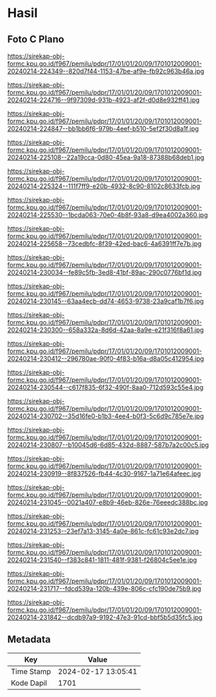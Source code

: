 # Hasil

## Foto C Plano

https://sirekap-obj-formc.kpu.go.id/f967/pemilu/pdpr/17/01/01/20/09/1701012009001-20240214-224349--820d7f44-1153-47be-af9e-fb92c963b46a.jpg

https://sirekap-obj-formc.kpu.go.id/f967/pemilu/pdpr/17/01/01/20/09/1701012009001-20240214-224716--9f97309d-931b-4923-af2f-d0d8e932ff41.jpg

https://sirekap-obj-formc.kpu.go.id/f967/pemilu/pdpr/17/01/01/20/09/1701012009001-20240214-224847--bb1bb6f6-979b-4eef-b510-5ef2f30d8a1f.jpg

https://sirekap-obj-formc.kpu.go.id/f967/pemilu/pdpr/17/01/01/20/09/1701012009001-20240214-225108--22a19cca-0d80-45ea-9a18-87388b68deb1.jpg

https://sirekap-obj-formc.kpu.go.id/f967/pemilu/pdpr/17/01/01/20/09/1701012009001-20240214-225324--111f7ff9-e20b-4932-8c90-8102c8633fcb.jpg

https://sirekap-obj-formc.kpu.go.id/f967/pemilu/pdpr/17/01/01/20/09/1701012009001-20240214-225530--1bcda063-70e0-4b8f-93a8-d9ea4002a360.jpg

https://sirekap-obj-formc.kpu.go.id/f967/pemilu/pdpr/17/01/01/20/09/1701012009001-20240214-225658--73cedbfc-8f39-42ed-bac6-4a6391ff7e7b.jpg

https://sirekap-obj-formc.kpu.go.id/f967/pemilu/pdpr/17/01/01/20/09/1701012009001-20240214-230034--fe89c5fb-3ed8-41bf-89ac-290c0776bf1d.jpg

https://sirekap-obj-formc.kpu.go.id/f967/pemilu/pdpr/17/01/01/20/09/1701012009001-20240214-230145--63aa4ecb-dd74-4653-9738-23a9caf1b7f6.jpg

https://sirekap-obj-formc.kpu.go.id/f967/pemilu/pdpr/17/01/01/20/09/1701012009001-20240214-230300--658a332a-8d6d-42aa-8a9e-e21f316f8a61.jpg

https://sirekap-obj-formc.kpu.go.id/f967/pemilu/pdpr/17/01/01/20/09/1701012009001-20240214-230412--296780ae-90f0-4f83-b16a-d8a05c412954.jpg

https://sirekap-obj-formc.kpu.go.id/f967/pemilu/pdpr/17/01/01/20/09/1701012009001-20240214-230544--c617f835-6f32-490f-8aa0-712d593c55e4.jpg

https://sirekap-obj-formc.kpu.go.id/f967/pemilu/pdpr/17/01/01/20/09/1701012009001-20240214-230702--35d16fe0-b1b3-4ee4-b0f3-5c6d9c785e7e.jpg

https://sirekap-obj-formc.kpu.go.id/f967/pemilu/pdpr/17/01/01/20/09/1701012009001-20240214-230807--b10045d6-6d85-432d-8887-587b7a2c00c5.jpg

https://sirekap-obj-formc.kpu.go.id/f967/pemilu/pdpr/17/01/01/20/09/1701012009001-20240214-230919--8f837526-fb44-4c30-9167-1a71e64afeec.jpg

https://sirekap-obj-formc.kpu.go.id/f967/pemilu/pdpr/17/01/01/20/09/1701012009001-20240214-231045--0021a407-e8b9-46eb-826e-76eeedc388bc.jpg

https://sirekap-obj-formc.kpu.go.id/f967/pemilu/pdpr/17/01/01/20/09/1701012009001-20240214-231253--23ef7a13-3145-4a0e-861c-fc61c93e2dc7.jpg

https://sirekap-obj-formc.kpu.go.id/f967/pemilu/pdpr/17/01/01/20/09/1701012009001-20240214-231540--f383c841-1811-481f-9381-f26804c5ee1e.jpg

https://sirekap-obj-formc.kpu.go.id/f967/pemilu/pdpr/17/01/01/20/09/1701012009001-20240214-231717--fdcd539a-120b-439e-806c-cfc190de75b9.jpg

https://sirekap-obj-formc.kpu.go.id/f967/pemilu/pdpr/17/01/01/20/09/1701012009001-20240214-231842--dcdb97a9-9192-47e3-91cd-bbf5b5d35fc5.jpg


## Metadata

| Key        | Value               |
| ---------- | ------------------- |
| Time Stamp | 2024-02-17 13:05:41 |
| Kode Dapil | 1701                |



